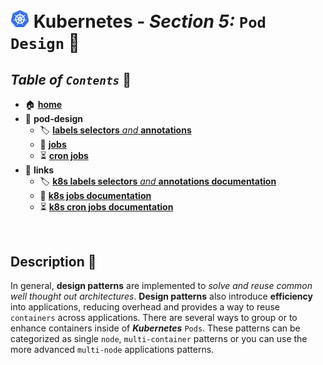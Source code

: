 # <img src="../assets/img/k8s.png" width="30px"> **Kubernetes** - ***Section 5:*** `Pod Design` 💠

## ***Table*** *of* ***`Contents`*** 📜

* 🏠 [**home**](../README.md)
* 💠 **pod-design**
  * 🏷️ [**labels selectors** *and* **annotations**](22-labels-selectors-annotations/README.md)
  * 👔 [**jobs**](23-jobs/README.md)
  * ⏳ [**cron jobs**](24-cron-jobs/README.md)
* 🔗 **links**
  * 🏷️ [**k8s labels selectors** *and* **annotations documentation**](https://kubernetes.io/docs/concepts/overview/working-with-objects/labels/)
  * 👔 [**k8s jobs documentation**](https://kubernetes.io/docs/concepts/workloads/controllers/job/)
  * ⏳ [**k8s cron jobs documentation**](https://kubernetes.io/docs/concepts/workloads/controllers/cron-jobs/)

<br />

## **Description** 👀

In general, **design patterns** are implemented to *solve and reuse common well thought out architectures*. **Design patterns** also introduce **efficiency** into applications, reducing overhead and provides a way to reuse `containers` across applications. There are several ways to group or to enhance containers inside of ***Kubernetes*** `Pods`. These patterns can be categorized as single `node`, `multi-container` patterns or you can use the more advanced `multi-node` applications patterns.

